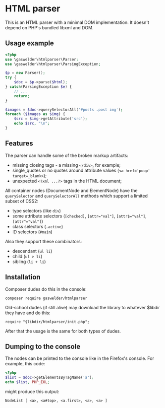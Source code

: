 # HTML parser

This is an HTML parser with a minimal DOM implementation. It doesn't depend on
PHP's bundled libxml and DOM.

## Usage example

```php
<?php
use \gaswelder\htmlparser\Parser;
use \gaswelder\htmlparser\ParsingException;

$p = new Parser();
try {
	$doc = $p->parse($html);
} catch(ParsingException $e) {
	// ...
	return;
}

$images = $doc->querySelectorAll('#posts .post img');
foreach ($images as $img) {
	$src = $img->getAttribute('src');
	echo $src, "\n";
}
```

## Features

The parser can handle some of the broken markup artifacts:

- missing closing tags - a missing `</div>`, for example;
- single_quotes or no quotes around attribute values (`<a href='poop' target=_blank>`);
- unexpected `<?xml ...?>` tags in the HTML document;

All container nodes (DocumentNode and ElementNode) have the `querySelector` and
`querySelectorAll` methods which support a limited subset of CSS2:

- type selectors (like `div`)
- some attribute selectors (`[checked]`, `[attr="val"]`, `[attr$="val"]`, `[attr^="val"]`)
- class selectors (`.active`)
- ID selectors (`#main`)

Also they support these combinators:

- descendant (`ul li`)
- child (`ul > li`)
- sibling (`li + li`)

## Installation

Composer dudes do this in the console:

    composer require gaswelder/htmlparser

Old-school dudes (if still alive) may download the library to whatever \$libdir they have and do this:

    require "$libdir/htmlparser/init.php";

After that the usage is the same for both types of dudes.

## Dumping to the console

The nodes can be printed to the console like in the Firefox's console.
For example, this code:

```php
<?php
$list = $doc->getElementsByTagName('a');
echo $list, PHP_EOL;
```

might produce this output:

    NodeList [ <a>, <a#top>, <a.first>, <a>, <a> ]
